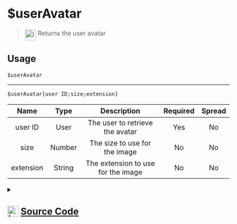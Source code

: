 # $userAvatar
> <img align="top" src="https://upload.wikimedia.org/wikipedia/commons/thumb/e/e4/Infobox_info_icon.svg/160px-Infobox_info_icon.svg.png?20150409153300" alt="image" width="25" height="auto"> Returns the user avatar
## Usage
```
$userAvatar
```
---
```
$userAvatar[user ID;size;extension]
```
| Name | Type | Description | Required | Spread
| :---: | :---: | :---: | :---: | :---: |
user ID | User | The user to retrieve the avatar | Yes | No
size | Number | The size to use for the image | No | No
extension | String | The extension to use for the image | No | No
<details>
<summary>
    
## <img align="top" src="https://cdn4.iconfinder.com/data/icons/iconsimple-logotypes/512/github-512.png" alt="image" width="25" height="auto">  [Source Code](https://github.com/tryforge/ForgeScript-V2/blob/main/src/native/userAvatar.ts)
    
</summary>
    
```ts
import { ImageExtension, ImageSize } from "discord.js"
import { ArgType, NativeFunction, Return } from "../structures"

export default new NativeFunction({
    name: "$userAvatar",
    description: "Returns the user avatar",
    brackets: false,
    args: [
        {
            name: "user ID",
            description: "The user to retrieve the avatar",
            rest: false,
            required: true,
            type: ArgType.User
        },
        {
            name: "size",
            description: "The size to use for the image",
            rest: false,
            type: ArgType.Number
        },
        {
            name: "extension",
            description: "The extension to use for the image",
            rest: false,
            type: ArgType.String
        }
    ],
    unwrap: true,
    execute(ctx, [ user, size, ext ]) {
        return Return.success(
            (user ?? ctx.user)?.displayAvatarURL({
                extension: ext as ImageExtension || undefined,
                size: size as ImageSize || 2048
            })
        )
    },
})
```
    
</details>